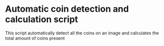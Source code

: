 # Automatic coin detection and calculation script

This script automatically detect all the coins on an image and calculates the total amount of coins present
